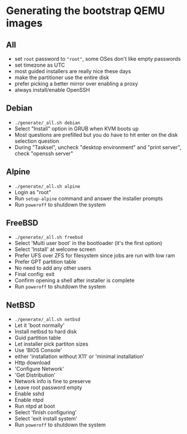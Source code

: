 # Generating the bootstrap QEMU images

## All
- set `root` password to `"root"`, some OSes don't like empty passwords
- set timezone as UTC
- most guided installers are really nice these days
- make the partitioner use the entire disk
- prefer picking a better mirror over enabling a proxy
- always install/enable OpenSSH

## Debian
- `./generate/_all.sh debian`
- Select "Install" option in GRUB when KVM boots up
- Most questions are prefilled but you do have to hit enter on the disk selection question
- During "Tasksel", uncheck "desktop environment" and "print server", check "openssh server"

## Alpine
- `./generate/_all.sh alpine`
- Login as "root"
- Run `setup-alpine` command and answer the installer prompts
- Run `poweroff` to shutdown the system

## FreeBSD
- `./generate/_all.sh freebsd`
- Select 'Multi user boot' in the bootloader (it's the first option)
- Select 'Install' at welcome screen
- Prefer UFS over ZFS for filesystem since jobs are run with low ram
- Prefer GPT partition table
- No need to add any other users
- Final config: exit
- Confirm opening a shell after installer is complete
- Run `poweroff` to shutdown the system

## NetBSD
- `./generate/_all.sh netbsd`
- Let it 'boot normally'
- Install netbsd to hard disk
- Guid partition table
- Let installer pick partiton sizes
- Use 'BIOS Console'
- either 'installation without X11' or 'minimal installation'
- Http download
- 'Configure Network'
- 'Get Distribution'
- Network info is fine to preserve
- Leave root password empty
- Enable sshd
- Enable ntpd
- Run ntpd at boot
- Select 'finish configuring'
- Select 'exit install system'
- Run `poweroff` to shutdown the system
